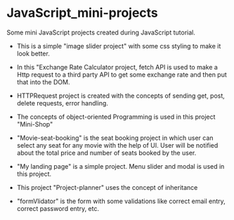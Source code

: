 # JavaScript_mini-projects

Some mini JavaScript projects created during JavaScript tutorial.

* This is a simple "image slider project" with some css styling to make it look better.

* In this "Exchange Rate Calculator project, fetch API is used to make a Http request to a third party API to get some exchange rate and then put that into the DOM.

* HTTPRequest project is created with the concepts of sending get, post, delete requests, error handling.

* The concepts of object-oriented Programming is used in this project "Mini-Shop"

* "Movie-seat-booking" is the seat booking project in which user can select any seat for any movie with the help of UI. User will be notified about the total price and number of seats booked by the user.

* "My landing page" is a simple project. Menu slider and modal is used in this project.

* This project "Project-planner" uses the concept of inheritance

* "formVlidator" is the form with some validations like correct email entry, correct password entry, etc.
